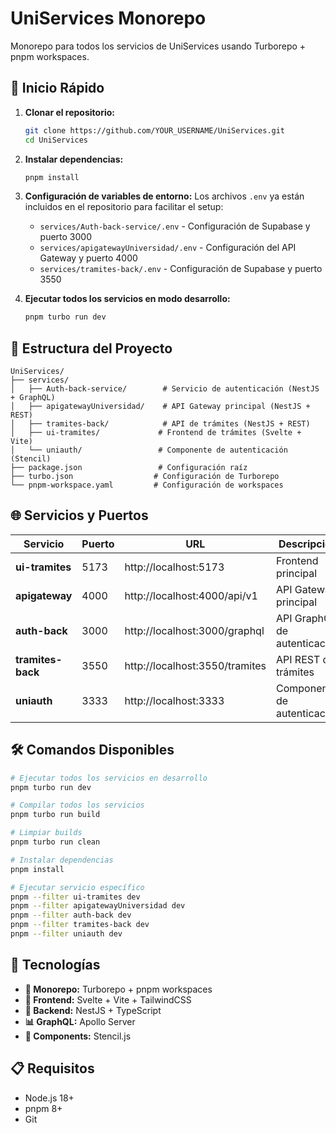 # UniServices Monorepo

Monorepo para todos los servicios de UniServices usando Turborepo + pnpm workspaces.

## 🚀 Inicio Rápido

1. **Clonar el repositorio:**
   ```bash
   git clone https://github.com/YOUR_USERNAME/UniServices.git
   cd UniServices
   ```

2. **Instalar dependencias:**
   ```bash
   pnpm install
   ```

3. **Configuración de variables de entorno:**
   Los archivos `.env` ya están incluidos en el repositorio para facilitar el setup:
   - `services/Auth-back-service/.env` - Configuración de Supabase y puerto 3000
   - `services/apigatewayUniversidad/.env` - Configuración del API Gateway y puerto 4000
   - `services/tramites-back/.env` - Configuración de Supabase y puerto 3550

4. **Ejecutar todos los servicios en modo desarrollo:**
   ```bash
   pnpm turbo run dev
   ```

## 📁 Estructura del Proyecto

```
UniServices/
├── services/
│   ├── Auth-back-service/        # Servicio de autenticación (NestJS + GraphQL)
│   ├── apigatewayUniversidad/    # API Gateway principal (NestJS + REST)
│   ├── tramites-back/            # API de trámites (NestJS + REST)
│   ├── ui-tramites/             # Frontend de trámites (Svelte + Vite)
│   └── uniauth/                 # Componente de autenticación (Stencil)
├── package.json                 # Configuración raíz
├── turbo.json                  # Configuración de Turborepo
└── pnpm-workspace.yaml         # Configuración de workspaces
```

## 🌐 Servicios y Puertos

| Servicio | Puerto | URL | Descripción |
|----------|--------|-----|-------------|
| **ui-tramites** | 5173 | http://localhost:5173 | Frontend principal |
| **apigateway** | 4000 | http://localhost:4000/api/v1 | API Gateway principal |
| **auth-back** | 3000 | http://localhost:3000/graphql | API GraphQL de autenticación |
| **tramites-back** | 3550 | http://localhost:3550/tramites | API REST de trámites |
| **uniauth** | 3333 | http://localhost:3333 | Componente de autenticación |

## 🛠️ Comandos Disponibles

```bash
# Ejecutar todos los servicios en desarrollo
pnpm turbo run dev

# Compilar todos los servicios
pnpm turbo run build

# Limpiar builds
pnpm turbo run clean

# Instalar dependencias
pnpm install

# Ejecutar servicio específico
pnpm --filter ui-tramites dev
pnpm --filter apigatewayUniversidad dev
pnpm --filter auth-back dev
pnpm --filter tramites-back dev
pnpm --filter uniauth dev
```

## 🔧 Tecnologías

- **🏧 Monorepo:** Turborepo + pnpm workspaces
- **🎨 Frontend:** Svelte + Vite + TailwindCSS
- **🚀 Backend:** NestJS + TypeScript
- **📊 GraphQL:** Apollo Server
- **🔧 Components:** Stencil.js


## 📋 Requisitos

- Node.js 18+
- pnpm 8+
- Git
